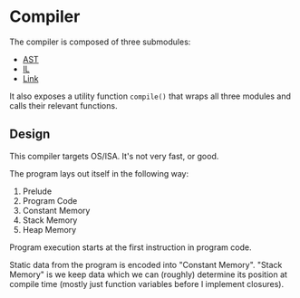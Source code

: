 # Compiler

The compiler is composed of three submodules:
  - [AST](./ast/readme.md)
  - [IL](./il/readme.md)
  - [Link](./link/readme.md)

It also exposes a utility function `compile()` that wraps
all three modules and calls their relevant functions.

## Design

This compiler targets OS/ISA. It's not very fast, or good.

The program lays out itself in the following way:
  1. Prelude
  2. Program Code
  3. Constant Memory
  4. Stack Memory
  5. Heap Memory

Program execution starts at the first instruction in program code.

Static data from the program is encoded into "Constant Memory". "Stack Memory"
is we keep data which we can (roughly) determine its position at compile time
(mostly just function variables before I implement closures).

